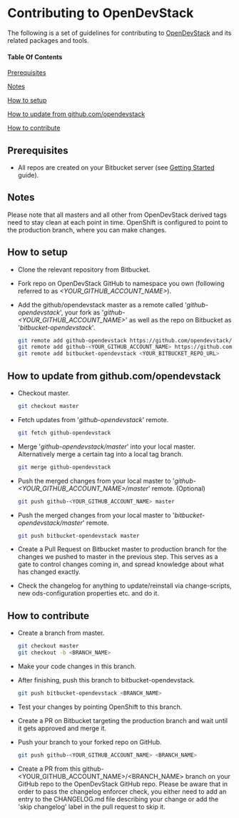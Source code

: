 # Contributing to OpenDevStack

The following is a set of guidelines for contributing to [OpenDevStack](https://github.com/opendevstack) and its related packages and tools.  

#### Table Of Contents

[Prerequisites](#prerequisites)

[Notes](#notes)

[How to setup](#how-to-setup)

[How to update from github.com/opendevstack](#how-to-update-from-github.com/opendevstack)

[How to contribute](#how-to-contribute)




## Prerequisites
* All repos are created on your Bitbucket server (see [Getting Started](https://github.com/opendevstack) guide).


## Notes
Please note that all masters and all other from OpenDevStack derived tags need to stay clean at each point in time. OpenShift is configured to point to the production branch, where you can make changes.



## How to setup

* Clone the relevant repository from Bitbucket.

* Fork repo on OpenDevStack GitHub to namespace you own (following referred to as *<YOUR_GITHUB_ACCOUNT_NAME>*).

* Add the github/opendevstack master as a remote called '*github-opendevstack*', your fork as '*github-<YOUR_GITHUB_ACCOUNT_NAME>*' as well as the repo on Bitbucket as '*bitbucket-opendevstack*'.
  ```sh
  git remote add github-opendevstack https://github.com/opendevstack/<REPO_NAME>.git
  git remote add github-<YOUR_GITHUB_ACCOUNT_NAME> https://github.com/<YOUR_GITHUB_ACCOUNT_NAME>/<REPO_NAME>.git
  git remote add bitbucket-opendevstack <YOUR_BITBUCKET_REPO_URL>
  ```



## How to update from github.com/opendevstack

* Checkout master.
  ```sh
  git checkout master
  ```

* Fetch updates from '*github-opendevstack*' remote.
  ```sh
  git fetch github-opendevstack
  ```

* Merge '*github-opendevstack/master*' into your local master. Alternatively merge a certain tag into a local tag branch.
  ```sh
  git merge github-opendevstack
  ```

* Push the merged changes from your local master to '*github-<YOUR_GITHUB_ACCOUNT_NAME>/master*' remote. (Optional)
  ```sh
  git push github-<YOUR_GITHUB_ACCOUNT_NAME> master
  ```

* Push the merged changes from your local master to '*bitbucket-opendevstack/master*' remote.
  ```sh
  git push bitbucket-opendevstack master
  ```

* Create a Pull Request on Bitbucket master to production branch for the changes we pushed to master in the previous step. This serves as a gate to control changes coming in, and spread knowledge about what has changed exactly.

* Check the changelog for anything to update/reinstall via change-scripts, new ods-configuration properties etc. and do it.
  


## How to contribute

* Create a branch from master.
  ```sh
  git checkout master
  git checkout -b <BRANCH_NAME>
  ```

* Make your code changes in this branch.

* After finishing, push this branch to bitbucket-opendevstack.
  ```sh
  git push bitbucket-opendevstack <BRANCH_NAME>
  ```
  
* Test your changes by pointing OpenShift to this branch.
  
* Create a PR on Bitbucket targeting the production branch and wait until it gets approved and merge it.

* Push your branch to your forked repo on GitHub.
  ```sh
  git push github-<YOUR_GITHUB_ACCOUNT_NAME> <BRANCH_NAME>
  ```

* Create a PR from this github-<YOUR_GITHUB_ACCOUNT_NAME>/<BRANCH_NAME> branch on your GitHub repo to the OpenDevStack GitHub repo. Please be aware that in order to pass the changelog enforcer check, you either need to add an entry to the CHANGELOG.md file describing your change or add the 'skip changelog' label in the pull request to skip it.
